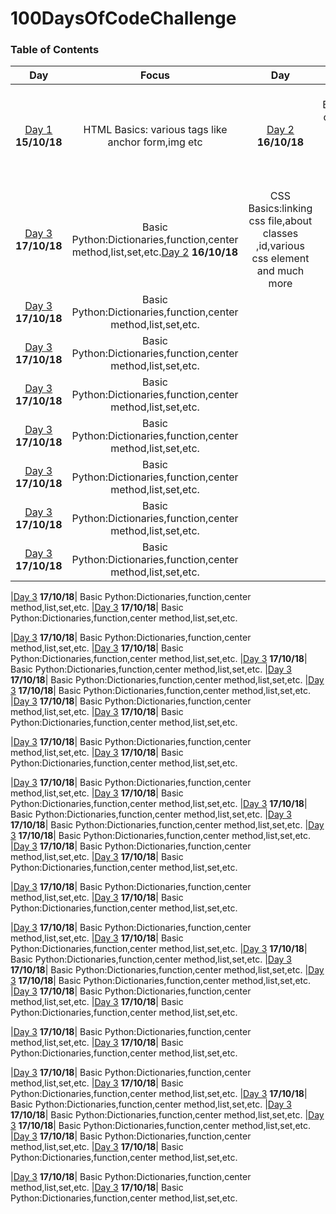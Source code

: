# 100DaysOfCodeChallenge


### Table of Contents 
|Day|Focus|Day|Focus|
|:---:|:-----:|:---:|:-----:|
|[Day 1](#day-1) **15/10/18**| HTML Basics: various tags like anchor form,img etc|[Day 2](#day-2) **16/10/18**| CSS Basics:linking css file,about classes ,id,various css element and much more|
|[Day 3](#day-3) **17/10/18**| Basic Python:Dictionaries,function,center method,list,set,etc.[Day 2](#day-2) **16/10/18**| CSS Basics:linking css file,about classes ,id,various css element and much more
|[Day 3](#day-3) **17/10/18**| Basic Python:Dictionaries,function,center method,list,set,etc.
|[Day 3](#day-3) **17/10/18**| Basic Python:Dictionaries,function,center method,list,set,etc.
|[Day 3](#day-3) **17/10/18**| Basic Python:Dictionaries,function,center method,list,set,etc.
|[Day 3](#day-3) **17/10/18**| Basic Python:Dictionaries,function,center method,list,set,etc.
|[Day 3](#day-3) **17/10/18**| Basic Python:Dictionaries,function,center method,list,set,etc.
|[Day 3](#day-3) **17/10/18**| Basic Python:Dictionaries,function,center method,list,set,etc.
|[Day 3](#day-3) **17/10/18**| Basic Python:Dictionaries,function,center method,list,set,etc.

|[Day 3](#day-3) **17/10/18**| Basic Python:Dictionaries,function,center method,list,set,etc.
|[Day 3](#day-3) **17/10/18**| Basic Python:Dictionaries,function,center method,list,set,etc.

|[Day 3](#day-3) **17/10/18**| Basic Python:Dictionaries,function,center method,list,set,etc.
|[Day 3](#day-3) **17/10/18**| Basic Python:Dictionaries,function,center method,list,set,etc.
|[Day 3](#day-3) **17/10/18**| Basic Python:Dictionaries,function,center method,list,set,etc.
|[Day 3](#day-3) **17/10/18**| Basic Python:Dictionaries,function,center method,list,set,etc.
|[Day 3](#day-3) **17/10/18**| Basic Python:Dictionaries,function,center method,list,set,etc.
|[Day 3](#day-3) **17/10/18**| Basic Python:Dictionaries,function,center method,list,set,etc.
|[Day 3](#day-3) **17/10/18**| Basic Python:Dictionaries,function,center method,list,set,etc.

|[Day 3](#day-3) **17/10/18**| Basic Python:Dictionaries,function,center method,list,set,etc.
|[Day 3](#day-3) **17/10/18**| Basic Python:Dictionaries,function,center method,list,set,etc.

|[Day 3](#day-3) **17/10/18**| Basic Python:Dictionaries,function,center method,list,set,etc.
|[Day 3](#day-3) **17/10/18**| Basic Python:Dictionaries,function,center method,list,set,etc.
|[Day 3](#day-3) **17/10/18**| Basic Python:Dictionaries,function,center method,list,set,etc.
|[Day 3](#day-3) **17/10/18**| Basic Python:Dictionaries,function,center method,list,set,etc.
|[Day 3](#day-3) **17/10/18**| Basic Python:Dictionaries,function,center method,list,set,etc.
|[Day 3](#day-3) **17/10/18**| Basic Python:Dictionaries,function,center method,list,set,etc.
|[Day 3](#day-3) **17/10/18**| Basic Python:Dictionaries,function,center method,list,set,etc.

|[Day 3](#day-3) **17/10/18**| Basic Python:Dictionaries,function,center method,list,set,etc.
|[Day 3](#day-3) **17/10/18**| Basic Python:Dictionaries,function,center method,list,set,etc.

|[Day 3](#day-3) **17/10/18**| Basic Python:Dictionaries,function,center method,list,set,etc.
|[Day 3](#day-3) **17/10/18**| Basic Python:Dictionaries,function,center method,list,set,etc.
|[Day 3](#day-3) **17/10/18**| Basic Python:Dictionaries,function,center method,list,set,etc.
|[Day 3](#day-3) **17/10/18**| Basic Python:Dictionaries,function,center method,list,set,etc.
|[Day 3](#day-3) **17/10/18**| Basic Python:Dictionaries,function,center method,list,set,etc.
|[Day 3](#day-3) **17/10/18**| Basic Python:Dictionaries,function,center method,list,set,etc.
|[Day 3](#day-3) **17/10/18**| Basic Python:Dictionaries,function,center method,list,set,etc.

|[Day 3](#day-3) **17/10/18**| Basic Python:Dictionaries,function,center method,list,set,etc.
|[Day 3](#day-3) **17/10/18**| Basic Python:Dictionaries,function,center method,list,set,etc.

|[Day 3](#day-3) **17/10/18**| Basic Python:Dictionaries,function,center method,list,set,etc.
|[Day 3](#day-3) **17/10/18**| Basic Python:Dictionaries,function,center method,list,set,etc.
|[Day 3](#day-3) **17/10/18**| Basic Python:Dictionaries,function,center method,list,set,etc.
|[Day 3](#day-3) **17/10/18**| Basic Python:Dictionaries,function,center method,list,set,etc.
|[Day 3](#day-3) **17/10/18**| Basic Python:Dictionaries,function,center method,list,set,etc.
|[Day 3](#day-3) **17/10/18**| Basic Python:Dictionaries,function,center method,list,set,etc.
|[Day 3](#day-3) **17/10/18**| Basic Python:Dictionaries,function,center method,list,set,etc.

|[Day 3](#day-3) **17/10/18**| Basic Python:Dictionaries,function,center method,list,set,etc.
|[Day 3](#day-3) **17/10/18**| Basic Python:Dictionaries,function,center method,list,set,etc.
